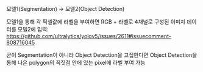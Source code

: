 모델1(Segmentation) &rarr; 모델2(Object Detection)

모델1을 통해 각 픽셀값에 라벨을 부여하면 RGB + 라벨로 4채널로 구성된 이미지 데이터를 모델2에 입력: https://github.com/ultralytics/yolov5/issues/2611#issuecomment-808716045

굳이 Segmentation이 아니라 Object Detection을 고집한다면 Object Detection을 통해 나온 polygon의 꼭짓점 안에 있는 pixel에 라벨 부여 가능